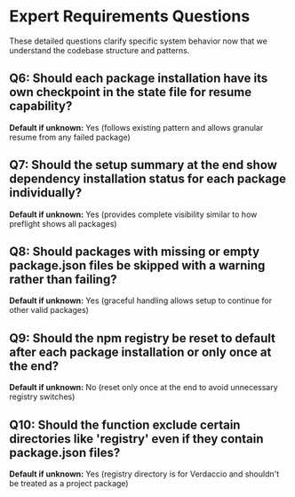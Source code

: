 # Expert Requirements Questions

These detailed questions clarify specific system behavior now that we understand the codebase structure and patterns.

## Q6: Should each package installation have its own checkpoint in the state file for resume capability?
**Default if unknown:** Yes (follows existing pattern and allows granular resume from any failed package)

## Q7: Should the setup summary at the end show dependency installation status for each package individually?
**Default if unknown:** Yes (provides complete visibility similar to how preflight shows all packages)

## Q8: Should packages with missing or empty package.json files be skipped with a warning rather than failing?
**Default if unknown:** Yes (graceful handling allows setup to continue for other valid packages)

## Q9: Should the npm registry be reset to default after each package installation or only once at the end?
**Default if unknown:** No (reset only once at the end to avoid unnecessary registry switches)

## Q10: Should the function exclude certain directories like 'registry' even if they contain package.json files?
**Default if unknown:** Yes (registry directory is for Verdaccio and shouldn't be treated as a project package)